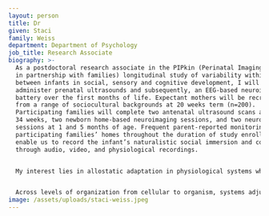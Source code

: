 ```yaml
---
layout: person
title: Dr
given: Staci
family: Weiss
department: Department of Psychology
job_title: Research Associate
biography: >-
  As a postdoctoral research associate in the PIPkin (Perinatal Imaging Project:
  in partnership with families) longitudinal study of variability within and
  between infants in social, sensory and cognitive development, I will
  administer prenatal ultrasounds and subsequently, an EEG-based neuroimaging
  battery over the first months of life. Expectant mothers will be recruited
  from a range of sociocultural backgrounds at 20 weeks term (n=200).
  Participating families will complete two antenatal ultrasound scans at 32 and
  34 weeks, two newborn home-based neuroimaging sessions, and two neuroimaging
  sessions at 1 and 5 months of age. Frequent parent-reported monitoring of
  participating families’ homes throughout the duration of study enrollment will
  enable us to record the infant’s naturalistic social immersion and context
  through audio, video, and physiological recordings.


  My interest lies in allostatic adaptation in physiological systems which process social information, as well as the development of the body schema, or the awareness of the topographic arrangement of bodily features, specifically for body parts whose function is entwined with their role as sensory organs (mouth, eyes, etc.). Infant’s body schema may provide the foundation mapping one’s own body onto that of others, grounding the sense of self-other distinction (Gallagher & Meltzoff, 1996), connecting early social interactions to bodily awareness (Montirossoa & McGlone, 2020) and relating to individual differences in broader self-regulation (Weiss et al., 2018). The objective is to reconcile our data with theories of ontogeny, influenced by developmental biology, systems, and ecological-evolutionary models.


  Across levels of organization from cellular to organism, systems adjust their actions and activity utilizing sensory-driven feedback (Delafield-Butt & Gangopadhyay, 2013; Grillner, 2003). In the womb, anticipatory trajectories of fetal spontaneous movements appear to reflect a ‘body map’, or the somatotopic neural representation of bodily position, physical arrangement of facial features, joints and overall body morphology by the third trimester (Zoia et al., 2007). Hand-to-mouth movements emerge late in the second trimester (Myowa-Yamakoshi & Takeshita, 2006; Reissland et al., 2014), are consistently evident in fetal behavior during the third trimester (Ferrari et al., 2016) and linearly increase from 1 month to 6 months of age (Delaney & Arvedson, 2008), yet are noticeably absent in wake of birth, perhaps to facilitate neonatal feeding. Further, there is recognition of how correspondences between one’s felt body and the sight of others may facilitate preverbal social capacities (Meltzoff, 2007). Despite advances in developmental science of pregnancy and infancy, there is a paucity of work focused on the transformative perinatal period.
image: /assets/uploads/staci-weiss.jpeg
---
```

